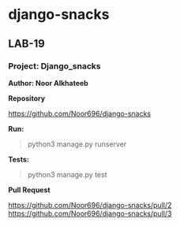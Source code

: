 # django-snacks

## LAB-19

### Project: Django_snacks

**Author: Noor Alkhateeb**


**Repository**

https://github.com/Noor696/django-snacks

**Run:**

> python3 manage.py runserver

**Tests:**

> python3 manage.py test

**Pull Request**

https://github.com/Noor696/django-snacks/pull/2
https://github.com/Noor696/django-snacks/pull/3
